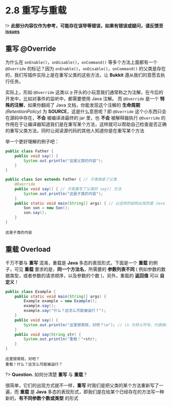 # 2.8 重写与重载

!> **此部分内容仅作为参考，可能存在误导等错误，如果有错误或疑问，请反馈至 [issues](https://github.com/ElaBosak233/Valkyrie/issues)**

## 重写 @Override

为什么在 `onEnable()`，`onDisable()`，`onCommand()` 等多个方法上面都有一个 `@Override` 的标记？因为 `onEnable()`，`onDisable()`，`onCommand()` 的父类是存在的，我们写插件实际上是在重写父类的这些方法，让 **Bukkit** 遵从我们的意愿去执行任务。

实际上，形如 `@Override` 这类以 `@` 开头的小玩意我们通常称之为注解，在今后的开发中，比如对事件的监听中，都需要使用 Java 注解。
而 `@Override` 是一个 **特殊的注解**，如果你翻阅了 Java 文档，你能发现这个注解的 **生命周期** *(RetentionPolicy)* 为 **SOURCE**，这是什么意思呢？即 `@Override` 这个小东西只会在源码中存在，**不会** 被编译进最终的 jar 里，也 **不会** 被解释器执行
`@Override` 的作用在于让编译器知道我们是在重写某个方法，这样就可以帮助自己检查是否正确的重写父类方法，同时让阅读源代码的其他人知道你是在重写某个方法

举一个更好理解的例子吧：

```java
public class Father {
    public void say() {
        System.out.println("这是父类的内容");
    }
}

public class Son extends Father { // 子类继承了父类
    @Override
    public void say() { // 子类重写了父类的 say() 方法
        System.out.println("这是子类的内容");
    }
    public static void main(String[] args) { // 以这样的结构出现的是 Java 程序启动入口，下面是启动将要执行的代码，与 Bukkit 无关
        Son son = new Son();
        son.say();
    }
}
```

```控制台输出
这是子类的内容
```

## 重载 Overload

千万不要与 **重写** 混淆，重载是 **Java** 多态的表现形式，下面是一个 **重载** 的例子，可见 **重载** 要求的是，**同一个方法名**，所需要的 **参数列表不同** ( 例如参数的数据类型，或者参数的请求顺序，以及参数的个数 )，另外，重载的 **返回值** 可以 **自定义**！

```java
public class Example {
    public static void main(String[] args) {
        Example example = new Example();
        example.say();
        example.say("什么？这怎么可能被运行？"); 
    }
    public void say() {
        System.out.println("这里很常规，对吧？\n"); // \n 为转义符号，代表换行
    }
    public void say(String str) {
        System.out.println("重载！"+str);
    }
}
```
```控制台输出
这里很常规，对吧？
重载！什么？这怎么可能被运行？
```

?> **Question.** 如何分清楚 **重写** 与 **重载**？

很简单，它们的出现方式就不一样，**重写** 时我们是把父类的某个方法重新写了一遍，而 **重载** 是 **Java** 多态的表现形式，即我们是在给某个已经存在的方法写一种新的，**有不同参数个数或类型** 的形式
